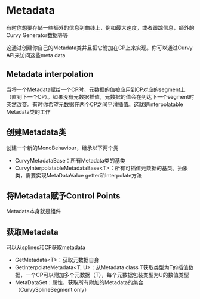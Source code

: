 # Metadata

有时你想要存储一些额外的信息到曲线上，例如最大速度，或者跟踪信息，额外的Curvy Generator数据等等

这通过创建你自己的Metadata类并且把它附加在CP上来实现。你可以通过Curvy API来访问这些meta data

## Metadata interpolation

当将一个Metadata赋给一个CP时，元数据的值被应用到CP对应的segment上（直到下一个CP）。如果没有元数据插值，元数据的值会在到达下一个segment时突然改变。有时你希望元数据在两个CP之间平滑插值。这就是interpolatable Metadata类的工作

## 创建Metadata类

创建一个新的MonoBehaviour，继承以下两个类

- CurvyMetadataBase：所有Metadata类的基类
- CurvyInterpolatableMetadataBase\<T>：所有可插值元数据的基类。抽象类，需要实现MetaDataValue getter和Interpolate方法

## 将Metadata赋予Control Points

Metadata本身就是组件

## 获取Metadata

可以从splines和CP获取metadata

- GetMetadata\<T>：获取元数据自身
- GetInterpolateMetadata<T, U>：从Metadata class T获取类型为T的插值数据，一个CP可以附加多个元数据（T），每个元数据包装类型为U的数值类型
- MetaDataSet：属性，获取所有附加的Metadata的集合（CurvySplineSegment only）
